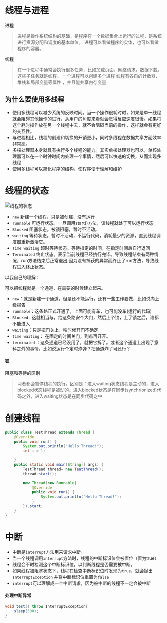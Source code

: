 # 线程与进程
进程
> 进程是操作系统结构的基础，是程序在一个数据集合上运行的过程，是系统进行资源分配和调度的基本单位。
> 进程可以看做程序的实体，也可以看做程序的容器。

线程
> 在一个进程中通常会执行很多任务，比如加载页面，网络请求，数据下载。这些子任务就是线程。
> 一个进程可以创建多个进程
> 线程有各自的计数器、堆栈和局部变量等属性 ，并且能共享内存变量

## 为什么要使用多线程
-  使用多线程可以减少系统的反映时间。当一个操作很耗时时，如果是单一线程就会阻碍其他操作的进行，从用户的角度来看就会觉得反应速度很慢。如果将这个耗时操作放在另一个线程中去，就不会阻碍当前的操作，这样就会有更好的交互性。
-  与进程相比，线程的创建和切换的开销更小，同时多线程在数据共享方面效率非常高。
-  多核处理器本身就具有执行多个线程的能力。其实单核处理器也可以，单核处理器可以在一个时钟时间内处理一个事情，然后可以快速的切换，从而实现多线程
-  使用多线程可以简化程序的结构，使程序便于理解和维护

# 线程的状态
![线程的状态](https://note.youdao.com/yws/public/resource/de69a329c91a33e39d7854a0b08dc626/xmlnote/81cbc5e9017120edd7872d0571f7bd57/4044)

- `new` 新建一个线程，只是被创建，没有运行
- `runnable` 可运行状态。一旦调用start()方法，该线程就处于可以运行状态
- `Blocked` 阻塞状态。被锁阻塞，暂时不活动。
- `waiting` 等待状态。暂时不活动，不运行代码，消耗最少的资源，直到线程调度器重新激活它。
- `Time waiting` 超时等待状态。等待指定的时间，在指定时间后自行返回
- `Terminated` 终止状态。表示当前线程已经执行完毕。导致线程结束有两种情况，run方法结束后正常退出;因为没有捕获的异常而终止了run方法，导致线程进入终止状态。



以我自己的理解：


可以把线程就是一个通道，在需要的时候建立起来。

- `new`：就是新建一个通道，但是还不能运行，还有一些工作要做，比如说向上级报告
- `runnable`：这条路正式开通了，上面可能有车，也可能没车(运行的代码)
- `Blocked` : 这就相当与，给这条路安个大门，然后上个锁，上了锁之后，谁都不能进入
- `waiting`：只是把门关上，啥时候开门不确定
- `time waiting`： 在固定的时间关门，到点再开开。
- `terminated` ：这条通道已经没用了，就把它拆了。或者这个通道上出现了意料之外的事情，比如说运行个定时炸弹？把通道炸了可还行？

#### 锁
阻塞和等待的区别

> 两者都会暂停线程的执行。区别是：进入waiting状态线程是主动的，进入blocked状态线程是被动的。进入blocked状态是在同步(synchrionized)代码之外，进入waiting状态是在同步代码之中


# 创建线程
```java
public class TestThread extends Thread {
    @Override
    public void run() {
        System.out.println("Hello Thread!");
        int i = 1;

    }
    public static void main(String[] args) {
        TestThread thread= new TeatThread();
        thread.start();

        new Thread(new Runnable{
            @Override
            public void run() {
                System.out.println("Hello Thread!");
            }
        }).start;
    }
}
```

# 中断
- 中断是`interrupt`方法用来请求中断。
- 当一个线程调用`interrupt`方法时，线程的中断标识位会被置位（置为true）
- 线程会不时检测这个中断标识位，以判断线程是否需要被中断。
- 如果线程被阻塞状态下，线程在检查中断标识位时发现为`true`，就会抛出    `InterruptException` 并将中断标识位重置为`false`
- `interrupt`可以理解成一个中断请求，因为被中断的线程不一定会被中断

#### 处理中断异常

```java
void test() throw InterruptException{
    sleep(500);
}
```